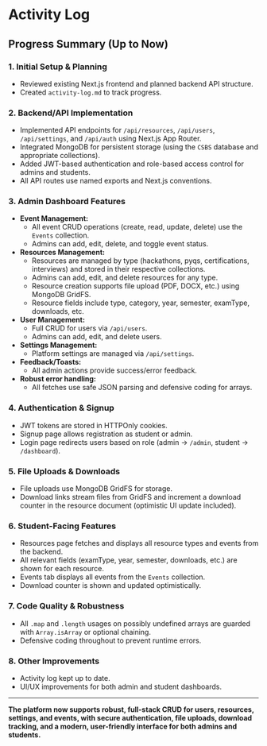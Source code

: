 # Activity Log

## Progress Summary (Up to Now)

### 1. **Initial Setup & Planning**
- Reviewed existing Next.js frontend and planned backend API structure.
- Created `activity-log.md` to track progress.

### 2. **Backend/API Implementation**
- Implemented API endpoints for `/api/resources`, `/api/users`, `/api/settings`, and `/api/auth` using Next.js App Router.
- Integrated MongoDB for persistent storage (using the `CSBS` database and appropriate collections).
- Added JWT-based authentication and role-based access control for admins and students.
- All API routes use named exports and Next.js conventions.

### 3. **Admin Dashboard Features**
- **Event Management:**
  - All event CRUD operations (create, read, update, delete) use the `Events` collection.
  - Admins can add, edit, delete, and toggle event status.
- **Resources Management:**
  - Resources are managed by type (hackathons, pyqs, certifications, interviews) and stored in their respective collections.
  - Admins can add, edit, and delete resources for any type.
  - Resource creation supports file upload (PDF, DOCX, etc.) using MongoDB GridFS.
  - Resource fields include type, category, year, semester, examType, downloads, etc.
- **User Management:**
  - Full CRUD for users via `/api/users`.
  - Admins can add, edit, and delete users.
- **Settings Management:**
  - Platform settings are managed via `/api/settings`.
- **Feedback/Toasts:**
  - All admin actions provide success/error feedback.
- **Robust error handling:**
  - All fetches use safe JSON parsing and defensive coding for arrays.

### 4. **Authentication & Signup**
- JWT tokens are stored in HTTPOnly cookies.
- Signup page allows registration as student or admin.
- Login page redirects users based on role (admin → `/admin`, student → `/dashboard`).

### 5. **File Uploads & Downloads**
- File uploads use MongoDB GridFS for storage.
- Download links stream files from GridFS and increment a download counter in the resource document (optimistic UI update included).

### 6. **Student-Facing Features**
- Resources page fetches and displays all resource types and events from the backend.
- All relevant fields (examType, year, semester, downloads, etc.) are shown for each resource.
- Events tab displays all events from the `Events` collection.
- Download counter is shown and updated optimistically.

### 7. **Code Quality & Robustness**
- All `.map` and `.length` usages on possibly undefined arrays are guarded with `Array.isArray` or optional chaining.
- Defensive coding throughout to prevent runtime errors.

### 8. **Other Improvements**
- Activity log kept up to date.
- UI/UX improvements for both admin and student dashboards.

---

**The platform now supports robust, full-stack CRUD for users, resources, settings, and events, with secure authentication, file uploads, download tracking, and a modern, user-friendly interface for both admins and students.** 